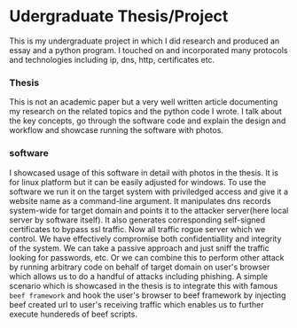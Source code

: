 # Udergraduate Thesis/Project
This is my undergraduate project in which I did research and produced an essay and a python program. I touched on and incorporated many protocols and technologies including ip, dns, http, certificates etc.

### Thesis
This is not an academic paper but a very well written article documenting my research on the related topics and the python code I wrote. I talk about the key concepts, go through the software code and explain the design and workflow and showcase running the software with photos.

### software
I showcased usage of this software in detail with photos in the thesis. It is for linux platform but it can be easily adjusted for windows.
To use the software we run it on the target system with priviledged access and give it a website name as a command-line argument. It manipulates dns records system-wide for target domain and points it to the attacker server(here local server by software itself). It also generates corresponding self-signed certificates to bypass ssl traffic.  Now all traffic rogue server which we control. We have effectively compromise both confidentiallity and integrity of the system. We can take a passive approach and just sniff the traffic looking for passwords, etc. Or we can combine this to perform other attack by running arbitrary code on behalf of target domain on user's browser which allows us to do a handful of attacks including phishing. A simple scenario which is showcased in the thesis is to integrate this with famous `beef framework` and hook the user's browser to beef framework by injecting beef created url to user's receiving traffic which enables us to further execute hundereds of beef scripts.
